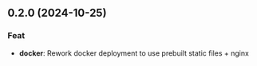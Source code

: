 ## 0.2.0 (2024-10-25)

### Feat

- **docker**: Rework docker deployment to use prebuilt static files + nginx
